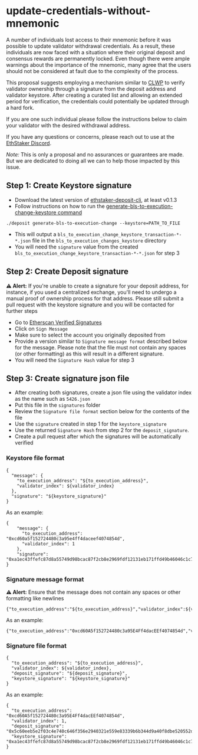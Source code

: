 # update-credentials-without-mnemonic

A number of individuals lost access to their mnemonic before it was possible to update validator withdrawal credentials. As a result, these individuals are now faced with a situation where their original deposit and consensus rewards are permanently locked. Even though there were ample warnings about the importance of the mnemonic, many agree that the users should not be considered at fault due to the complexity of the process.

This proposal suggests employing a mechanism similar to [CLWP](https://github.com/benjaminchodroff/ConsensusLayerWithdrawalProtection) to verify validator ownership through a signature from the deposit address and validator keystore. After creating a curated list and allowing an extended period for verification, the credentials could potentially be updated through a hard fork.

If you are one such individual please follow the instructions below to claim your validator with the desired withdrawal address.

If you have any questions or concerns, please reach out to use at the [EthStaker Discord](https://discord.com/invite/ethstaker).

*Note:* This is only a proposal and no assurances or guarantees are made. But we are dedicated to doing all we can to help those impacted by this issue.


## Step 1: Create Keystore signature

- Download the latest version of [ethstaker-deposit-cli](https://github.com/eth-educators/ethstaker-deposit-cli/tags), at least v0.1.3
- Follow instructions on how to run the [generate-bls-to-execution-change-keystore command](https://deposit-cli.ethstaker.cc/generate_bls_to_execution_change_keystore.html)
```
./deposit generate-bls-to-execution-change --keystore=PATH_TO_FILE
```
- This will output a `bls_to_execution_change_keystore_transaction-*-*.json` file in the `bls_to_execution_changes_keystore` directory
- You will need the `signature` value from the created `bls_to_execution_change_keystore_transaction-*-*.json` for step 3


## Step 2: Create Deposit signature

<div>
  <strong>⚠️ Alert:</strong> If you're unable to create a signature for your deposit address, for instance, if you used a centralized exchange, you'll need to undergo a manual proof of ownership process for that address. Please still submit a pull request with the keystore signature and you will be contacted for further steps
</div>

- Go to [Etherscan Verified Signatures](https://etherscan.io/verifiedSignatures)
- Click on `Sign Message`
- Make sure to select the account you originally deposited from
- Provide a version similar to `Signature message format` described below for the message. Please note that the file must not contain any spaces (or other formatting) as this will result in a different signature.
- You will need the `Signature Hash` value for step 3


## Step 3: Create signature json file

- After creating both signatures, create a json file using the validator index as the name such as `5426.json`
- Put this file in the `signatures` folder
- Review the `Signature file format` section below for the contents of the file
- Use the `signature` created in step 1 for the `keystore_signature`
- Use the returned `Signature Hash` from step 2 for the `deposit_signature`.
- Create a pull request after which the signatures will be automatically verified


### Keystore file format
```
{
  "message": {
    "to_execution_address": "${to_execution_address}",
    "validator_index": ${validator_index}
  },
  "signature": "${keystore_signature}"
}
```

As an example:

```
{
    "message": {
      "to_execution_address": "0xcd60a5f152724480c3a95e4ff4daceef4074854d",
      "validator_index": 1
    },
    "signature": "0xa1ec43ffefc87d8a55749d98bcac87f2cb8e2969fdf12131eb171ffd49b46046c1c7ca1e22d6da7074d6303780aa17cc0af875536170bda53029450e4ad21e16a3a9b69d540a1e35313d637010c1ab3b3e43511162721c78e7fb382d682ad622"
}
```


### Signature message format
<div>
  <strong>⚠️ Alert:</strong> Ensure that the message does not contain any spaces or other formatting like newlines
</div>

```
{"to_execution_address":"${to_execution_address}","validator_index":${validator_index}}
```

As an example:

```
{"to_execution_address":"0xcd60A5f152724480c3a95E4Ff4dacEEf4074854d","validator_index":1}
```


### Signature file format
```
{
  "to_execution_address": "${to_execution_address}",
  "validator_index": ${validator_index},
  "deposit_signature": "${deposit_signature}",
  "keystore_signature": "${keystore_signature}"
}
```

As an example:

```
{
  "to_execution_address": "0xcd60A5f152724480c3a95E4Ff4dacEEf4074854d",
  "validator_index": 1,
  "deposit_signature": "0x5c60eeb5e2f03c4e740c646f356e2940321e559e83339b6b344d9a40f8dbe520552dd51470dc30f805520bbb59a54dded024b6fdbde1ec7dcc08909e4233f5b41c",
  "keystore_signature": "0xa1ec43ffefc87d8a55749d98bcac87f2cb8e2969fdf12131eb171ffd49b46046c1c7ca1e22d6da7074d6303780aa17cc0af875536170bda53029450e4ad21e16a3a9b69d540a1e35313d637010c1ab3b3e43511162721c78e7fb382d682ad622"
}
```
